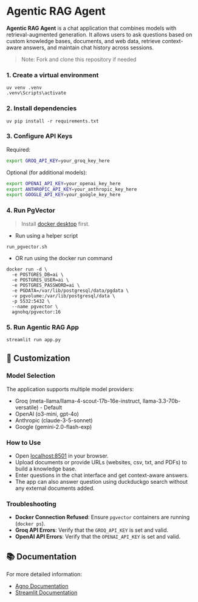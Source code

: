 # Agentic RAG Agent

**Agentic RAG Agent** is a chat application that combines models with retrieval-augmented generation.
It allows users to ask questions based on custom knowledge bases, documents, and web data, retrieve context-aware answers, and maintain chat history across sessions.

> Note: Fork and clone this repository if needed

### 1. Create a virtual environment

```shell
uv venv .venv
.venv\Scripts\activate
```

### 2. Install dependencies

```shell
uv pip install -r requirements.txt
```

### 3. Configure API Keys

Required:
```bash
export GROQ_API_KEY=your_groq_key_here
```

Optional (for additional models):
```bash
export OPENAI_API_KEY=your_openai_key_here
export ANTHROPIC_API_KEY=your_anthropic_key_here
export GOOGLE_API_KEY=your_google_key_here
```

### 4. Run PgVector

> Install [docker desktop](https://docs.docker.com/desktop/install/mac-install/) first.

- Run using a helper script

```shell
run_pgvector.sh
```

- OR run using the docker run command

```shell
docker run -d \
  -e POSTGRES_DB=ai \
  -e POSTGRES_USER=ai \
  -e POSTGRES_PASSWORD=ai \
  -e PGDATA=/var/lib/postgresql/data/pgdata \
  -v pgvolume:/var/lib/postgresql/data \
  -p 5532:5432 \
  --name pgvector \
  agnohq/pgvector:16
```

### 5. Run Agentic RAG App

```shell
streamlit run app.py
```

## 🔧 Customization

### Model Selection

The application supports multiple model providers:
- Groq (meta-llama/llama-4-scout-17b-16e-instruct, llama-3.3-70b-versatile) - Default
- OpenAI (o3-mini, gpt-4o)
- Anthropic (claude-3-5-sonnet)
- Google (gemini-2.0-flash-exp)

### How to Use
- Open [localhost:8501](http://localhost:8501) in your browser.
- Upload documents or provide URLs (websites, csv, txt, and PDFs) to build a knowledge base.
- Enter questions in the chat interface and get context-aware answers.
- The app can also answer question using duckduckgo search without any external documents added.

### Troubleshooting
- **Docker Connection Refused**: Ensure `pgvector`  containers are running (`docker ps`).
- **Groq API Errors**: Verify that the `GROQ_API_KEY` is set and valid.
- **OpenAI API Errors**: Verify that the `OPENAI_API_KEY` is set and valid.

## 📚 Documentation

For more detailed information:
- [Agno Documentation](https://docs.agno.com)
- [Streamlit Documentation](https://docs.streamlit.io)



